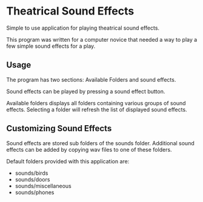 # Theatrical Sound Effects
Simple to use application for playing theatrical sound effects.

This program was written for a computer novice that needed a way to play a few simple sound effects
for a play.

## Usage
The program has two sections: Available Folders and sound effects.

Sound effects can be played by pressing a sound effect button.

Available folders displays all folders containing various groups of sound effects.  Selecting a 
folder will refresh the list of displayed sound effects.

## Customizing Sound Effects

Sound effects are stored sub folders of the sounds folder.  Additional sound effects can
be added by copying wav files to one of these folders.

Default folders provided with this application are:
* sounds/birds
* sounds/doors
* sounds/miscellaneous
* sounds/phones

